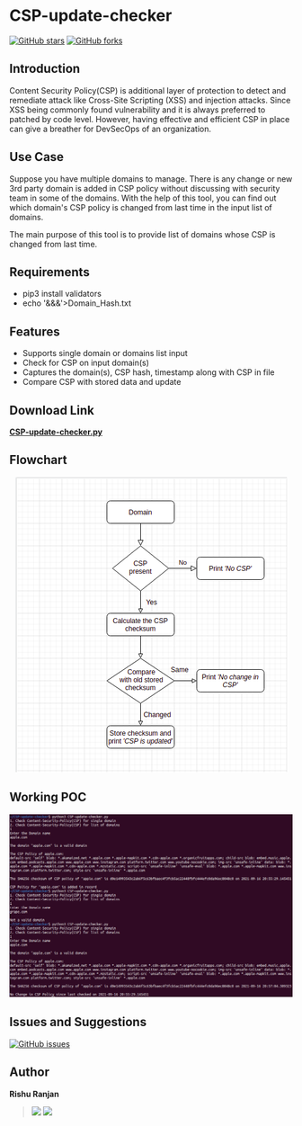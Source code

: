 # CSP-update-checker

[![GitHub stars](https://img.shields.io/github/stars/rishuranjanofficial/CSP-update-checker?logoColor=blue&style=social)](https://github.com/rishuranjanofficial/CSP-update-checker/stargazers)   [![GitHub forks](https://img.shields.io/github/forks/rishuranjanofficial/CSP-update-checker?logoColor=blue&style=social)](https://github.com/rishuranjanofficial/CSP-update-checker/network)

## Introduction
Content Security Policy(CSP) is additional layer of protection to detect and remediate attack like Cross-Site Scripting (XSS) and injection attacks. Since XSS being commonly found vulnerability and it is always preferred to patched by code level. However, having effective and efficient CSP in place can give a breather for DevSecOps of an organization. 

## Use Case
Suppose you have multiple domains to manage. There is any change or new 3rd party domain is added in CSP policy without discussing with security team in some of the domains. With the help of this tool, you can find out which domain's CSP policy is changed from last time in the input list of domains.

The main purpose of this tool is to provide list of domains whose CSP is changed from last time.

## Requirements
- pip3 install validators
- echo '&&&'>Domain_Hash.txt

## Features
- Supports single domain or domains list input
- Check for CSP on input domain(s)
- Captures the domain(s), CSP hash, timestamp along with CSP in file
- Compare CSP with stored data and update


## Download Link 
**[CSP-update-checker.py](https://rishuranjanofficial.github.io/CSP-update-checker/CSP-update-checker.py)**

## Flowchart
<p align="center">
  <img src="Resources/Flowchart%20of%20CSP%20update%20checker%20script.png?raw=true" alt="Flow chart of CSP update checker script"/>
</p>

## Working POC
<p align="center">
  <img src="Resources/output.png?raw=true" alt="Flow chart of CSP update checker script"/>
</p>

## Issues and Suggestions
[![GitHub issues](https://img.shields.io/github/issues/rishuranjanofficial/CSP-update-checker?label=Contribution&style=social)](https://github.com/rishuranjanofficial/CSP-update-checker/issues)

## Author
**Rishu Ranjan**
> [![](https://img.shields.io/twitter/follow/tweetit_rrj?style=social)](https://twitter.com/intent/follow?screen_name=tweetit_rrj)   [![](https://static-exp1.licdn.com/sc/h/95o6rrc5ws6mlw6wqzy0xgj7y)](https://www.linkedin.com/in/rishuranjan/)
